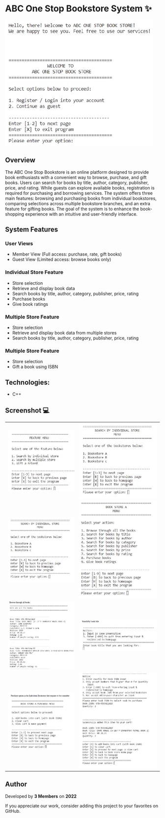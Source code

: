 # ABC One Stop Bookstore System ✨

![image](https://github.com/lim747vincent/ABC-One-Stop-Bookstore-system/blob/main/images/1.jpg?raw=true)

## Overview

The ABC One Stop Bookstore is an online platform designed to provide book enthusiasts with a convenient way to browse, purchase, and gift books. Users can search for books by title, author, category, publisher, price, and rating. While guests can explore available books, registration is required for purchasing and borrowing services. The system offers three main features: browsing and purchasing books from individual bookstores, comparing selections across multiple bookstore branches, and an extra feature for gifting books. The goal of the system is to enhance the book-shopping experience with an intuitive and user-friendly interface.


## System Features
### User Views
- Member View (Full access: purchase, rate, gift books)
- Guest View (Limited access: browse books only)

### Individual Store Feature
- Store selection
- Retrieve and display book data
- Search books by title, author, category, publisher, price, rating
- Purchase books
- Give book ratings

### Multiple Store Feature
- Store selection
- Retrieve and display book data from multiple stores
- Search books by title, author, category, publisher, price, rating

### Multiple Store Feature
- Store selection
- Gift a book using ISBN

## Technologies:

- C++

## Screenshot 💻
<table>
   <tr>
    <td><img src="https://github.com/lim747vincent/ABC-One-Stop-Bookstore-system/blob/main/images/2.jpg?raw=true"></td>
    <td><img src="https://github.com/lim747vincent/ABC-One-Stop-Bookstore-system/blob/main/images/3.jpg?raw=true""></td>
   </tr>
   <tr>
    <td><img src="https://github.com/lim747vincent/ABC-One-Stop-Bookstore-system/blob/main/images/3.jpg?raw=true"></td>
    <td><img src="https://github.com/lim747vincent/ABC-One-Stop-Bookstore-system/blob/main/images/4.jpg?raw=true""></td>
   </tr>
   <tr>
    <td><img src="https://github.com/lim747vincent/ABC-One-Stop-Bookstore-system/blob/main/images/5.jpg?raw=true"></td>
    <td><img src="https://github.com/lim747vincent/ABC-One-Stop-Bookstore-system/blob/main/images/6.jpg?raw=true""></td>
   </tr>
   <tr>
    <td><img src="https://github.com/lim747vincent/ABC-One-Stop-Bookstore-system/blob/main/images/7.jpg?raw=true"></td>
    <td><img src="https://github.com/lim747vincent/ABC-One-Stop-Bookstore-system/blob/main/images/8.jpg?raw=true""></td>
   </tr>
</table>

## Author

Developed by **3 Members** on **2022**

If you appreciate our work, consider adding this project to your favorites on GitHub.
